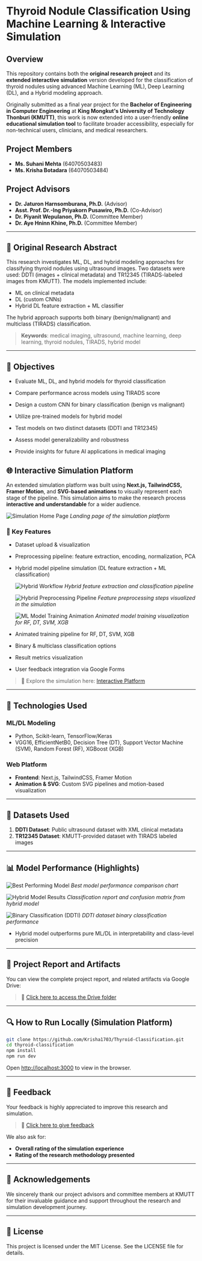 # Thyroid Nodule Classification Using Machine Learning & Interactive Simulation

## Overview

This repository contains both the **original research project** and its **extended interactive simulation** version developed for the classification of thyroid nodules using advanced Machine Learning (ML), Deep Learning (DL), and a Hybrid modeling approach.

Originally submitted as a final year project for the **Bachelor of Engineering in Computer Engineering** at **King Mongkut's University of Technology Thonburi (KMUTT)**, this work is now extended into a user-friendly **online educational simulation tool** to facilitate broader accessibility, especially for non-technical users, clinicians, and medical researchers.

## Project Members

* **Ms. Suhani Mehta** (64070503483)
* **Ms. Krisha Botadara** (64070503484)

## Project Advisors

* **Dr. Jaturon Harnsomburana, Ph.D.** (Advisor)
* **Asst. Prof. Dr.-Ing Priyakorn Pusawiro, Ph.D.** (Co-Advisor)
* **Dr. Piyanit Wepulanon, Ph.D.** (Committee Member)
* **Dr. Aye Hninn Khine, Ph.D.** (Committee Member)

---

## 📘 Original Research Abstract

This research investigates ML, DL, and hybrid modeling approaches for classifying thyroid nodules using ultrasound images. Two datasets were used: DDTI (images + clinical metadata) and TR12345 (TIRADS-labeled images from KMUTT). The models implemented include:

* ML on clinical metadata
* DL (custom CNNs)
* Hybrid DL feature extraction + ML classifier

The hybrid approach supports both binary (benign/malignant) and multiclass (TIRADS) classification.

> **Keywords**: medical imaging, ultrasound, machine learning, deep learning, thyroid nodules, TIRADS, hybrid model

---

## 🎯 Objectives

- Evaluate ML, DL, and hybrid models for thyroid classification

- Compare performance across models using TIRADS score

- Design a custom CNN for binary classification (benign vs malignant)

- Utilize pre-trained models for hybrid model

- Test models on two distinct datasets (DDTI and TR12345)

- Assess model generalizability and robustness

- Provide insights for future AI applications in medical imaging

## 🌐 Interactive Simulation Platform

An extended simulation platform was built using **Next.js, TailwindCSS, Framer Motion**, and **SVG-based animations** to visually represent each stage of the pipeline. This simulation aims to make the research process **interactive and understandable** for a wider audience.

![Simulation Home Page](/public/home-page.png)
*Landing page of the simulation platform*

### 🌟 Key Features

* Dataset upload & visualization
* Preprocessing pipeline: feature extraction, encoding, normalization, PCA
* Hybrid model pipeline simulation (DL feature extraction + ML classification)

    ![Hybrid Workflow](/public/hybrid-workflow.png)
    *Hybrid feature extraction and classification pipeline*
    
    ![Hybrid Preprocessing Pipeline](/public/hybrid-preprceesing-step.png)
    *Feature preprocessing steps visualized in the simulation*

    ![ML Model Training Animation](/public/ml-model-training.png)
    *Animated model training visualization for RF, DT, SVM, XGB*

* Animated training pipeline for RF, DT, SVM, XGB
* Binary & multiclass classification options
* Result metrics visualization
* User feedback integration via Google Forms

> 📌 Explore the simulation here: [Interactive Platform](https://thyroid-classification.vercel.app)

---

## 🧠 Technologies Used

### ML/DL Modeling

* Python, Scikit-learn, TensorFlow/Keras
* VGG16, EfficientNetB0, Decision Tree (DT), Support Vector Machine (SVM), Random Forest (RF), XGBoost (XGB)

### Web Platform

* **Frontend**: Next.js, TailwindCSS, Framer Motion
* **Animation & SVG**: Custom SVG pipelines and motion-based visualization

---

## 🧪 Datasets Used

1. **DDTI Dataset**: Public ultrasound dataset with XML clinical metadata
2. **TR12345 Dataset**: KMUTT-provided dataset with TIRADS labeled images

---

## 📊 Model Performance (Highlights)

![Best Performing Model](/public/best-model.png)
*Best model performance comparison chart*

![Hybrid Model Results](/public/hybrid-result.png)
*Classification report and confusion matrix from hybrid model*

![Binary Classification (DDTI)](/public/ddti-binar-result.png)
*DDTI dataset binary classification performance*


* Hybrid model outperforms pure ML/DL in interpretability and class-level precision

---

## 📁 Project Report and Artifacts

You can view the complete project report, and related artifacts via Google Drive:

> 📄 [Click here to access the Drive folder](https://drive.google.com/drive/folders/1D4IArTiPzwnePuxgoDzB4Tdu4JliC80R?usp=sharing)

---

## 🔍 How to Run Locally (Simulation Platform)

```bash
git clone https://github.com/Krisha1703/Thyroid-Classification.git
cd thyroid-classification
npm install
npm run dev
```

Open [http://localhost:3000](http://localhost:3000) to view in the browser.

---

## 📢 Feedback

Your feedback is highly appreciated to improve this research and simulation.

> 📝 [Click here to give feedback](https://forms.gle/ZznjZdozsHycEHLo6)

We also ask for:

* **Overall rating of the simulation experience**
* **Rating of the research methodology presented**

---

## 🙏 Acknowledgements

We sincerely thank our project advisors and committee members at KMUTT for their invaluable guidance and support throughout the research and simulation development journey.

---

## 📌 License

This project is licensed under the MIT License. See the LICENSE file for details.
